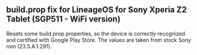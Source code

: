 ## build.prop fix for LineageOS for Sony Xperia Z2 Tablet (SGP511 - WiFi version) ##
Resets some build.prop properties, so the device is correctly recognized and certified with Google Play Store.
The values are taken from stock Sony rom (23.5.A.1.291).
